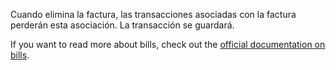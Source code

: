 Cuando elimina la factura, las transacciones asociadas con la factura perderán esta asociación. La transacción se guardará.

If you want to read more about bills, check out the [official documentation on bills](https://docs.firefly-iii.org/advanced-concepts/bills).